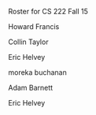 Roster for CS 222 Fall 15

Howard Francis

Collin Taylor

Eric Helvey

moreka buchanan

Adam Barnett

Eric Helvey
